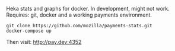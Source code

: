Heka stats and graphs for docker. In development, might not work. Requires: git,
docker and a working payments environment.

```
git clone https://github.com/mozilla/payments-stats.git
docker-compose up
```

Then visit: http://pay.dev:4352
